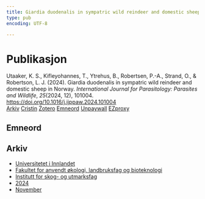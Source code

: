 ```yaml
---
title: Giardia duodenalis in sympatric wild reindeer and domestic sheep in Norway
type: pub
encoding: UTF-8

---
```

<h1>Publikasjon</h1>
<article id="csl-bib-container-EW239GHN" class="csl-bib-container">
  <div class="csl-bib-body"> <div class="csl-entry">Utaaker, K. S., Kifleyohannes, T., Ytrehus, B., Robertsen, P.-A., Strand, O., &#38; Robertson, L. J. (2024). Giardia duodenalis in sympatric wild reindeer and domestic sheep in Norway. <i>International Journal for Parasitology: Parasites and Wildlife</i>, <i>25</i>(2024, 12), 101004. <a href="https://doi.org/10.1016/j.ijppaw.2024.101004">https://doi.org/10.1016/j.ijppaw.2024.101004</a></div> </div>
  <div class="csl-bib-buttons">
    <a href="#taxonomy-article-EW239GHN" alt="archive" class="csl-bib-button">Arkiv</a>
    <a href="https://app.cristin.no/results/show.jsf?id=2316661" alt="Cristin" class="csl-bib-button">Cristin</a>
    <a href="http://zotero.org/groups/5881554/items/EW239GHN" alt="Zotero" class="csl-bib-button">Zotero</a>
    <a href="#keywords-article-EW239GHN" alt="keywords" class="csl-bib-button">Emneord</a>
    <a href="https://doi.org/10.1016/j.ijppaw.2024.101004" alt="Unpaywall" class="csl-bib-button">Unpaywall</a>
    <a href="https://doi.org/10.1016/j.ijppaw.2024.101004" alt="EZproxy" class="csl-bib-button">EZproxy</a>
  </div>
  <div id="csl-bib-meta-container-EW239GHN"></div>
</article>
<div id="csl-bib-meta-EW239GHN" class="csl-bib-meta">
  <article id="keywords-article-EW239GHN" class="keywords-article">
    <h1>Emneord</h1>
    
  </article>
  <article id="taxonomy-article-EW239GHN" class="taxonomy-article">
    <h1>Arkiv</h1>
    <ul>
      <li>
        <a href="/nn/archive/?key=3DCRN523">Universitetet i Innlandet</a>
      </li>
      <li>
        <a href="/nn/archive/?key=T77LXH6D">Fakultet for anvendt økologi, landbruksfag og bioteknologi</a>
      </li>
      <li>
        <a href="/nn/archive/?key=7TRARPE3">Institutt for skog- og utmarksfag</a>
      </li>
      <li>
        <a href="/nn/archive/?key=A4XX8HDP">2024</a>
      </li>
      <li>
        <a href="/nn/archive/?key=95EJUHS3">November</a>
      </li>
    </ul>
  </article>
</div>
